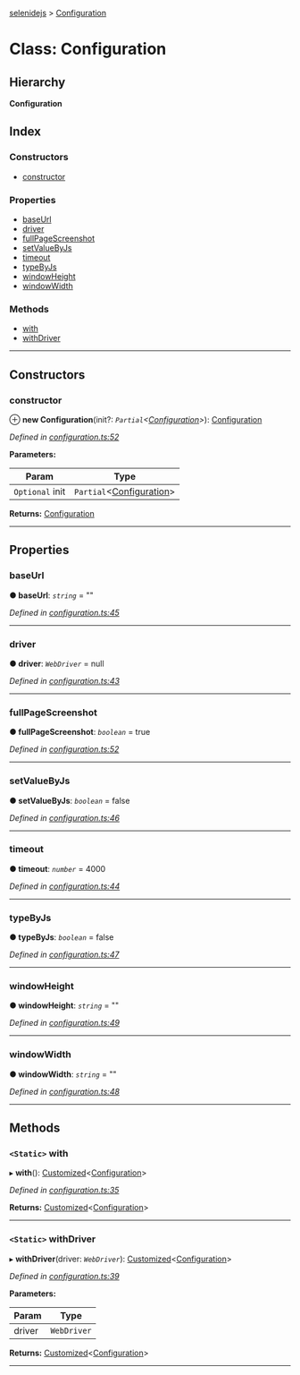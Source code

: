 [selenidejs](../README.md) > [Configuration](../classes/configuration.md)

# Class: Configuration

## Hierarchy

**Configuration**

## Index

### Constructors

* [constructor](configuration.md#constructor)

### Properties

* [baseUrl](configuration.md#baseurl)
* [driver](configuration.md#driver)
* [fullPageScreenshot](configuration.md#fullpagescreenshot)
* [setValueByJs](configuration.md#setvaluebyjs)
* [timeout](configuration.md#timeout)
* [typeByJs](configuration.md#typebyjs)
* [windowHeight](configuration.md#windowheight)
* [windowWidth](configuration.md#windowwidth)

### Methods

* [with](configuration.md#with)
* [withDriver](configuration.md#withdriver)

---

## Constructors

<a id="constructor"></a>

###  constructor

⊕ **new Configuration**(init?: *`Partial`<[Configuration](configuration.md)>*): [Configuration](configuration.md)

*Defined in [configuration.ts:52](https://github.com/KnowledgeExpert/selenidejs/blob/master/lib/configuration.ts#L52)*

**Parameters:**

| Param | Type |
| ------ | ------ |
| `Optional` init | `Partial`<[Configuration](configuration.md)> |

**Returns:** [Configuration](configuration.md)

___

## Properties

<a id="baseurl"></a>

###  baseUrl

**● baseUrl**: *`string`* = ""

*Defined in [configuration.ts:45](https://github.com/KnowledgeExpert/selenidejs/blob/master/lib/configuration.ts#L45)*

___
<a id="driver"></a>

###  driver

**● driver**: *`WebDriver`* =  null

*Defined in [configuration.ts:43](https://github.com/KnowledgeExpert/selenidejs/blob/master/lib/configuration.ts#L43)*

___
<a id="fullpagescreenshot"></a>

###  fullPageScreenshot

**● fullPageScreenshot**: *`boolean`* = true

*Defined in [configuration.ts:52](https://github.com/KnowledgeExpert/selenidejs/blob/master/lib/configuration.ts#L52)*

___
<a id="setvaluebyjs"></a>

###  setValueByJs

**● setValueByJs**: *`boolean`* = false

*Defined in [configuration.ts:46](https://github.com/KnowledgeExpert/selenidejs/blob/master/lib/configuration.ts#L46)*

___
<a id="timeout"></a>

###  timeout

**● timeout**: *`number`* = 4000

*Defined in [configuration.ts:44](https://github.com/KnowledgeExpert/selenidejs/blob/master/lib/configuration.ts#L44)*

___
<a id="typebyjs"></a>

###  typeByJs

**● typeByJs**: *`boolean`* = false

*Defined in [configuration.ts:47](https://github.com/KnowledgeExpert/selenidejs/blob/master/lib/configuration.ts#L47)*

___
<a id="windowheight"></a>

###  windowHeight

**● windowHeight**: *`string`* = ""

*Defined in [configuration.ts:49](https://github.com/KnowledgeExpert/selenidejs/blob/master/lib/configuration.ts#L49)*

___
<a id="windowwidth"></a>

###  windowWidth

**● windowWidth**: *`string`* = ""

*Defined in [configuration.ts:48](https://github.com/KnowledgeExpert/selenidejs/blob/master/lib/configuration.ts#L48)*

___

## Methods

<a id="with"></a>

### `<Static>` with

▸ **with**(): [Customized](customized.md)<[Configuration](configuration.md)>

*Defined in [configuration.ts:35](https://github.com/KnowledgeExpert/selenidejs/blob/master/lib/configuration.ts#L35)*

**Returns:** [Customized](customized.md)<[Configuration](configuration.md)>

___
<a id="withdriver"></a>

### `<Static>` withDriver

▸ **withDriver**(driver: *`WebDriver`*): [Customized](customized.md)<[Configuration](configuration.md)>

*Defined in [configuration.ts:39](https://github.com/KnowledgeExpert/selenidejs/blob/master/lib/configuration.ts#L39)*

**Parameters:**

| Param | Type |
| ------ | ------ |
| driver | `WebDriver` |

**Returns:** [Customized](customized.md)<[Configuration](configuration.md)>

___

